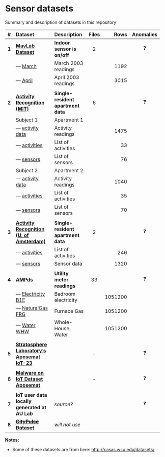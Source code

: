 # Sensor datasets

Summary and description of datasets in this repository

|   #   | Dataset                                                 | Description                        | Files |    Rows | Anomalies  | 
|:-----:|:--------------------------------------------------------|:-----------------------------------|:-----:|--------:|:----------:|
| **1** | **[MavLab Dataset](mavlab)**                            | **Indoor sensor is on/off**        |   2   |         | :question: |
|       | — [March](mavlab/2003_march.csv)                        | March 2003 readings                |       |    1192 |            |
|       | — [April](mavlab/2003_april.csv)                        | April 2003 readings                |       |    3015 |            | 
|       |                                                         |                                    |       |         |            |
| **2** | **[Activity Recognition (MIT)](ar-mit)**                | **Single-resident apartment data** |   6   |         | :question: |
|       | Subject 1                                               | Apartment 1                        |       |         |            |
|       | — [activity data](ar-mit/1_activities_data.csv)         | Activity readings                  |       |    1475 |            |
|       | — [activities](ar-mit/1_activities.csv)                 | List of activities                 |       |      33 |            |
|       | — [sensors](ar-mit/1_sensors.csv)                       | List of sensors                    |       |      76 |            |
|       | Subject 2                                               | Apartment 2                        |       |         |            |
|       | — [activity data](ar-mit/2_activities_data.csv)         | Activity readings                  |       |    1040 |            |
|       | — [activities](ar-mit/2_activities.csv)                 | List of activities                 |       |      35 |            |
|       | — [sensors](ar-mit/2_sensors.csv)                       | List of sensors                    |       |      70 |            |
|       |                                                         |                                    |       |         |            |
| **3** | **[Activity Recognition (U. of Amsterdam)](ar-ams)**    | **Single-resident apartment data** |   2   |         | :question: |
|       | — [activities](ar-ams/activities.csv)                   | List of activities                 |       |     246 |            |
|       | — [sensors](ar-ams/sensors.csv)                         | Sensor data                        |       |    1320 |            |
|       |                                                         |                                    |       |         |            |
| **4** | **[AMPds](ampds)**                                      | **Utility meter readings**         |  33   |         | :question: |
|       | — [Electricity B1E](ampds/Electricity_B1E-1.csv)        | Bedroom electricity                |       | 1051200 |            |
|       | — [NaturalGas FRG](ampds/NaturalGas_FRG-1.csv)          | Furnace Gas                        |       | 1051200 |            |
|       | — [Water WHW](ampds/Water_WHW-1.csv)                    | Whole-House Water                  |       | 1051200 |            |
|       |                                                         |                                    |       |         |            |
| **5** | **[Stratosphere Laboratory’s Aposemat IoT-23](iot-23)** |                                    |   -   |         | :question: |
|       |                                                         |                                    |       |         |            |
| **6** | **[Malware on IoT Dataset Aposemat](malware)**          |                                    |   -   |         | :question: |
|       |                                                         |                                    |       |         |            |
| **7** | **IoT user data locally generated at AU Lab**           | _source?_                          |       |         | :question: |
| **8** | **[~~CityPulse Dataset~~][CityPulse]**                  | _will not use_                     |       |         |            |


**Notes:**

- Some of these datasets are from here: <http://casas.wsu.edu/datasets/>

[CityPulse]: http://iot.ee.surrey.ac.uk:8080/datasets.html/
